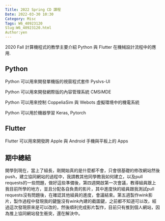 ```yaml
---
Title: 2022 Spring CD 課程
Date: 2022-03-30 10:30
Category: Misc
Tags: W6_40923120
Slug:W6_40923120.html
Author:yen
---
```


2020 Fall 計算機程式的教學主要介紹 Python 與 Flutter 在機械設計流程中的應用.

<!-- PELICAN_END_SUMMARY -->

Python
----
Python 可以用來開發單機版的視窗程式套件 Pyslvs-UI

Python 可以用來開發網際版的內容管理系統 CMSiMDE

Python 可以用來控制 CoppeliaSim 與 Webots 虛擬環境中的機電系統

Python 可以用於機器學習 Keras, Pytorch


Flutter
----

Flutter 可以用來開發跨 Apple 與 Android 手機與平板上的 Apps

期中總結
----
開學到現在，當上了組長，剛開始真的是什麼都不會，只會很基礎的修改網站然後push，建立協同網站的過程中，我請教其他同學教我如何建立，以及pull requests的一些問題，做好這些準備後，第四週開啟第一次會議，教導組員跟上我目前所學的地方，並且分配各自負責的影片，其中進度快的組員跟我測試pull requests沒有問題後，在確認其他組員的進度，會議結束。第五週製作wink影片，製作過程中發現我的鍵盤沒有wink內建的截圖鍵，之前都不知道可以改，經過這次發現原來是可以改的，然後順利完成影片製作，目前只有推到個人網站，因為推上協同網站發生衝突，還在解決中。


